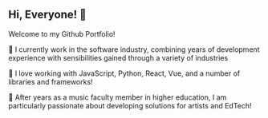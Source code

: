 
## Hi, Everyone! 👋
Welcome to my Github Portfolio!

🌱  I currently work in the software industry, combining years of development experience with sensibilities gained through a variety of industries

🌱  I love working with JavaScript, Python, React, Vue, and a number of libraries and frameworks!

🌱  After years as a music faculty member in higher education, I am particularly passionate about developing solutions for artists and EdTech!

